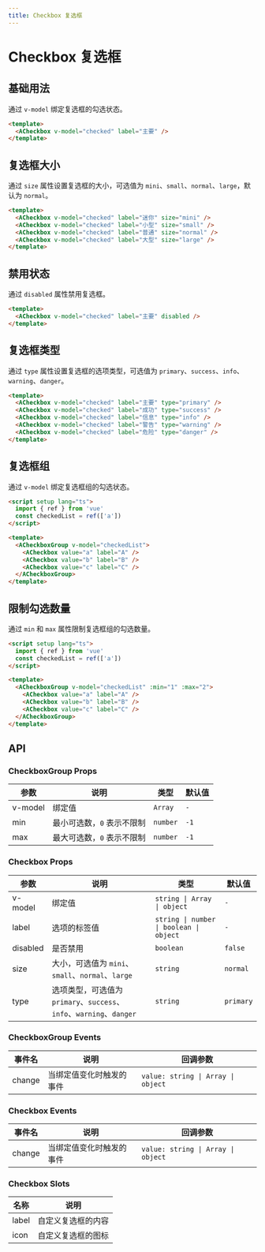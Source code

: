 ```yaml
---
title: Checkbox 复选框
---
```


# Checkbox 复选框

## 基础用法

通过 `v-model` 绑定复选框的勾选状态。

```html
<template>
  <ACheckbox v-model="checked" label="主要" />
</template>
```

## 复选框大小

通过 `size` 属性设置复选框的大小，可选值为 `mini`、`small`、`normal`、`large`，默认为 `normal`。

```html
<template>
  <ACheckbox v-model="checked" label="迷你" size="mini" />
  <ACheckbox v-model="checked" label="小型" size="small" />
  <ACheckbox v-model="checked" label="普通" size="normal" />
  <ACheckbox v-model="checked" label="大型" size="large" />
</template>
```

## 禁用状态

通过 `disabled` 属性禁用复选框。

```html
<template>
  <ACheckbox v-model="checked" label="主要" disabled />
</template>
```

## 复选框类型

通过 `type` 属性设置复选框的选项类型，可选值为 `primary`、`success`、`info`、`warning`、`danger`。

```html
<template>
  <ACheckbox v-model="checked" label="主要" type="primary" />
  <ACheckbox v-model="checked" label="成功" type="success" />
  <ACheckbox v-model="checked" label="信息" type="info" />
  <ACheckbox v-model="checked" label="警告" type="warning" />
  <ACheckbox v-model="checked" label="危险" type="danger" />
</template>
```

## 复选框组

通过 `v-model` 绑定复选框组的勾选状态。

```html
<script setup lang="ts">
  import { ref } from 'vue'
  const checkedList = ref(['a'])
</script>

<template>
  <ACheckboxGroup v-model="checkedList">
    <ACheckbox value="a" label="A" />
    <ACheckbox value="b" label="B" />
    <ACheckbox value="c" label="C" />
  </ACheckboxGroup>
</template>
```

## 限制勾选数量

通过 `min` 和 `max` 属性限制复选框组的勾选数量。

```html
<script setup lang="ts">
  import { ref } from 'vue'
  const checkedList = ref(['a'])
</script>

<template>
  <ACheckboxGroup v-model="checkedList" :min="1" :max="2">
    <ACheckbox value="a" label="A" />
    <ACheckbox value="b" label="B" />
    <ACheckbox value="c" label="C" />
  </ACheckboxGroup>
</template>
```

## API

### CheckboxGroup Props

| 参数 | 说明 | 类型 | 默认值 |
| --- | --- | --- | --- |
| v-model | 绑定值 | `Array` | `-` |
| min | 最小可选数，`0` 表示不限制 | `number` | `-1` |
| max | 最大可选数，`0` 表示不限制 | `number` | `-1` |

### Checkbox Props

| 参数 | 说明 | 类型 | 默认值 |
| --- | --- | --- | --- |
| v-model | 绑定值 | `string \| Array \| object` | `-` |
| label | 选项的标签值 | `string \| number \| boolean \| object` | `-` |
| disabled | 是否禁用 | `boolean` | `false` |
| size | 大小，可选值为 `mini`、`small`、`normal`、`large` | `string` | `normal` |
| type | 选项类型，可选值为 `primary`、`success`、`info`、`warning`、`danger` | `string` | `primary` |

### CheckboxGroup Events

| 事件名 | 说明 | 回调参数 |
| --- | --- | --- |
| change | 当绑定值变化时触发的事件 | `value: string \| Array \| object` |

### Checkbox Events

| 事件名 | 说明 | 回调参数 |
| --- | --- | --- |
| change | 当绑定值变化时触发的事件 | `value: string \| Array \| object` |

### Checkbox Slots

| 名称 | 说明 |
| --- | --- |
| label | 自定义复选框的内容 |
| icon | 自定义复选框的图标 |
